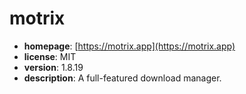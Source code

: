 # motrix

- **homepage**: [https://motrix.app](https://motrix.app)
- **license**: MIT
- **version**: 1.8.19
- **description**: A full-featured download manager.

